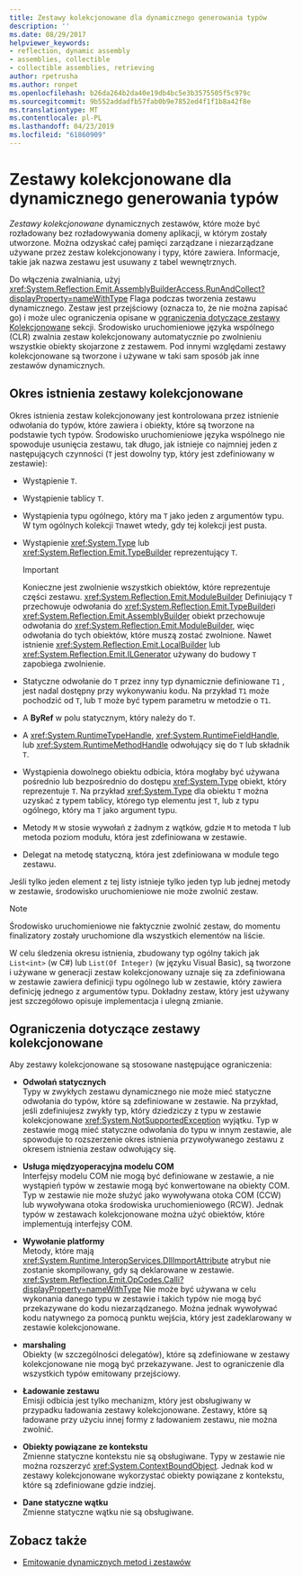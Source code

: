 ```yaml
---
title: Zestawy kolekcjonowane dla dynamicznego generowania typów
description: ''
ms.date: 08/29/2017
helpviewer_keywords:
- reflection, dynamic assembly
- assemblies, collectible
- collectible assemblies, retrieving
author: rpetrusha
ms.author: ronpet
ms.openlocfilehash: b26da264b2da40e19db4bc5e3b3575505f5c979c
ms.sourcegitcommit: 9b552addadfb57fab0b9e7852ed4f1f1b8a42f8e
ms.translationtype: MT
ms.contentlocale: pl-PL
ms.lasthandoff: 04/23/2019
ms.locfileid: "61860909"
---
```

# <a name="collectible-assemblies-for-dynamic-type-generation"></a>Zestawy kolekcjonowane dla dynamicznego generowania typów

*Zestawy kolekcjonowane* dynamicznych zestawów, które może być rozładowany bez rozładowywania domeny aplikacji, w którym zostały utworzone. Można odzyskać całej pamięci zarządzane i niezarządzane używane przez zestaw kolekcjonowany i typy, które zawiera. Informacje, takie jak nazwa zestawu jest usuwany z tabel wewnętrznych.

Do włączenia zwalniania, użyj <xref:System.Reflection.Emit.AssemblyBuilderAccess.RunAndCollect?displayProperty=nameWithType> Flaga podczas tworzenia zestawu dynamicznego. Zestaw jest przejściowy (oznacza to, że nie można zapisać go) i może ulec ograniczenia opisane w [ograniczenia dotyczące zestawy Kolekcjonowane](#restrictions-on-collectible-assemblies) sekcji. Środowisko uruchomieniowe języka wspólnego (CLR) zwalnia zestaw kolekcjonowany automatycznie po zwolnieniu wszystkie obiekty skojarzone z zestawem. Pod innymi względami zestawy kolekcjonowane są tworzone i używane w taki sam sposób jak inne zestawów dynamicznych.

## <a name="lifetime-of-collectible-assemblies"></a>Okres istnienia zestawy kolekcjonowane

Okres istnienia zestaw kolekcjonowany jest kontrolowana przez istnienie odwołania do typów, które zawiera i obiekty, które są tworzone na podstawie tych typów. Środowisko uruchomieniowe języka wspólnego nie spowoduje usunięcia zestawu, tak długo, jak istnieje co najmniej jeden z następujących czynności (`T` jest dowolny typ, który jest zdefiniowany w zestawie): 

- Wystąpienie `T`.

- Wystąpienie tablicy `T`.
 
- Wystąpienia typu ogólnego, który ma `T` jako jeden z argumentów typu. W tym ogólnych kolekcji `T`nawet wtedy, gdy tej kolekcji jest pusta.

- Wystąpienie <xref:System.Type> lub <xref:System.Reflection.Emit.TypeBuilder> reprezentujący `T`. 

   > [!IMPORTANT]
   > Konieczne jest zwolnienie wszystkich obiektów, które reprezentuje części zestawu. <xref:System.Reflection.Emit.ModuleBuilder> Definiujący `T` przechowuje odwołania do <xref:System.Reflection.Emit.TypeBuilder>i <xref:System.Reflection.Emit.AssemblyBuilder> obiekt przechowuje odwołania do <xref:System.Reflection.Emit.ModuleBuilder>, więc odwołania do tych obiektów, które muszą zostać zwolnione. Nawet istnienie <xref:System.Reflection.Emit.LocalBuilder> lub <xref:System.Reflection.Emit.ILGenerator> używany do budowy `T` zapobiega zwolnienie.

- Statyczne odwołanie do `T` przez inny typ dynamicznie definiowane `T1` , jest nadal dostępny przy wykonywaniu kodu. Na przykład `T1` może pochodzić od `T`, lub `T` może być typem parametru w metodzie o `T1`.
 
- A **ByRef** w polu statycznym, który należy do `T`.

- A <xref:System.RuntimeTypeHandle>, <xref:System.RuntimeFieldHandle>, lub <xref:System.RuntimeMethodHandle> odwołujący się do `T` lub składnik `T`.

- Wystąpienia dowolnego obiektu odbicia, która mogłaby być używana pośrednio lub bezpośrednio do dostępu <xref:System.Type> obiekt, który reprezentuje `T`. Na przykład <xref:System.Type> dla obiektu `T` można uzyskać z typem tablicy, którego typ elementu jest `T`, lub z typu ogólnego, który ma `T` jako argument typu. 

- Metody `M` w stosie wywołań z żadnym z wątków, gdzie `M` to metoda `T` lub metoda poziom modułu, która jest zdefiniowana w zestawie.

- Delegat na metodę statyczną, która jest zdefiniowana w module tego zestawu.

Jeśli tylko jeden element z tej listy istnieje tylko jeden typ lub jednej metody w zestawie, środowisko uruchomieniowe nie może zwolnić zestaw.

> [!NOTE]
> Środowisko uruchomieniowe nie faktycznie zwolnić zestaw, do momentu finalizatory zostały uruchomione dla wszystkich elementów na liście.

W celu śledzenia okresu istnienia, zbudowany typ ogólny takich jak `List<int>` (w C#) lub `List(Of Integer)` (w języku Visual Basic), są tworzone i używane w generacji zestaw kolekcjonowany uznaje się za zdefiniowana w zestawie zawiera definicji typu ogólnego lub w zestawie, który zawiera definicję jednego z argumentów typu. Dokładny zestaw, który jest używany jest szczegółowo opisuje implementacja i ulegną zmianie.
 
## <a name="restrictions-on-collectible-assemblies"></a>Ograniczenia dotyczące zestawy kolekcjonowane

Aby zestawy kolekcjonowane są stosowane następujące ograniczenia: 

- **Odwołań statycznych**   
  Typy w zwykłych zestawu dynamicznego nie może mieć statyczne odwołania do typów, które są zdefiniowane w zestawie. Na przykład, jeśli zdefiniujesz zwykły typ, który dziedziczy z typu w zestawie kolekcjonowane <xref:System.NotSupportedException> wyjątku. Typ w zestawie mogą mieć statyczne odwołania do typu w innym zestawie, ale spowoduje to rozszerzenie okres istnienia przywoływanego zestawu z okresem istnienia zestaw odwołujący się.

- **Usługa międzyoperacyjna modelu COM**   
   Interfejsy modelu COM nie mogą być definiowane w zestawie, a nie wystąpień typów w zestawie mogą być konwertowane na obiekty COM. Typ w zestawie nie może służyć jako wywoływana otoka COM (CCW) lub wywoływana otoka środowiska uruchomieniowego (RCW). Jednak typów w zestawach kolekcjonowane można użyć obiektów, które implementują interfejsy COM.

- **Wywołanie platformy**   
   Metody, które mają <xref:System.Runtime.InteropServices.DllImportAttribute> atrybut nie zostanie skompilowany, gdy są deklarowane w zestawie. <xref:System.Reflection.Emit.OpCodes.Calli?displayProperty=nameWithType> Nie może być używana w celu wykonania danego typu w zestawie i takich typów nie mogą być przekazywane do kodu niezarządzanego. Można jednak wywoływać kodu natywnego za pomocą punktu wejścia, który jest zadeklarowany w zestawie kolekcjonowane.
 
- **marshaling**   
   Obiekty (w szczególności delegatów), które są zdefiniowane w zestawy kolekcjonowane nie mogą być przekazywane. Jest to ograniczenie dla wszystkich typów emitowany przejściowy.

- **Ładowanie zestawu**   
   Emisji odbicia jest tylko mechanizm, który jest obsługiwany w przypadku ładowania zestawy kolekcjonowane. Zestawy, które są ładowane przy użyciu innej formy z ładowaniem zestawu, nie można zwolnić.
 
- **Obiekty powiązane ze kontekstu**    
   Zmienne statyczne kontekstu nie są obsługiwane. Typy w zestawie nie można rozszerzyć <xref:System.ContextBoundObject>. Jednak kod w zestawy kolekcjonowane wykorzystać obiekty powiązane z kontekstu, które są zdefiniowane gdzie indziej.

- **Dane statyczne wątku**       
   Zmienne statyczne wątku nie są obsługiwane.

## <a name="see-also"></a>Zobacz także

- [Emitowanie dynamicznych metod i zestawów](emitting-dynamic-methods-and-assemblies.md)
